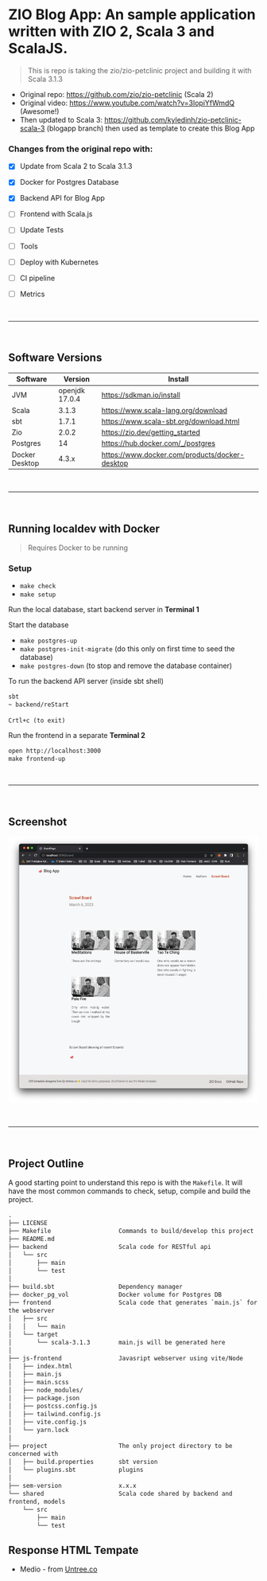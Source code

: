 # ZIO Blog App: An sample application written with ZIO 2, Scala 3 and ScalaJS.

> This is repo is taking the zio/zio-petclinic project and building it with Scala 3.1.3

- Original repo: https://github.com/zio/zio-petclinic (Scala 2)
- Original video: https://www.youtube.com/watch?v=3lopiYfWmdQ (Awesome!)
- Then updated to Scala 3: https://github.com/kyledinh/zio-petclinic-scala-3 (blogapp branch) then used as template to create this Blog App

### Changes from the original repo with:

- [x] Update from Scala 2 to Scala 3.1.3
- [x] Docker for Postgres Database
- [x] Backend API for Blog App
- [ ] Frontend with Scala.js
- [ ] Update Tests
- [ ] Tools 
- [ ] Deploy with Kubernetes 
- [ ] CI pipeline
- [ ] Metrics


<br><hr><br>

## Software Versions 

| Software       | Version        | Install                                        |
|----------------|----------------|------------------------------------------------|
| JVM            | openjdk 17.0.4 | https://sdkman.io/install                      |
| Scala          | 3.1.3          | https://www.scala-lang.org/download            |
| sbt            | 1.7.1          | https://www.scala-sbt.org/download.html        |  
| Zio            | 2.0.2          | https://zio.dev/getting_started                |
| Postgres       | 14             | https://hub.docker.com/_/postgres              |
| Docker Desktop | 4.3.x          | https://www.docker.com/products/docker-desktop |

<br><hr><br>

## Running localdev with Docker
> Requires Docker to be running  

### Setup

- `make check`
- `make setup`

Run the local database, start backend server in **Terminal 1**

Start the database
- `make postgres-up`
- `make postgres-init-migrate` (do this only on first time to seed the database)
- `make postgres-down` (to stop and remove the database container)

To run the backend API server (inside sbt shell)
```
sbt 
~ backend/reStart

Crtl+c (to exit)
```

Run the frontend in a separate **Terminal 2**
```
open http://localhost:3000
make frontend-up
```

<br><hr><br>

## Screenshot 

[![Board Page Screenshot][board-page-screenshot]](./docs/blogapp-board-screenshot.png)

<br><hr><br>

## Project Outline 

A good starting point to understand this repo is with the `Makefile`. It will have the most common commands to check, setup, compile and build the project.

```
.
├── LICENSE
├── Makefile                   Commands to build/develop this project 
├── README.md
├── backend                    Scala code for RESTful api 
│   └── src
│       ├── main
│       └── test
│
├── build.sbt                  Dependency manager 
├── docker_pg_vol              Docker volume for Postgres DB
├── frontend                   Scala code that generates `main.js` for the webserver
│   ├── src
│   │   └── main
│   └── target
│       └── scala-3.1.3        main.js will be generated here
│
├── js-frontend                Javasript webserver using vite/Node
│   ├── index.html
│   ├── main.js
│   ├── main.scss
│   ├── node_modules/
│   ├── package.json
│   ├── postcss.config.js
│   ├── tailwind.config.js
│   ├── vite.config.js
│   └── yarn.lock
│
├── project                    The only project directory to be concerned with
│   ├── build.properties       sbt version  
│   └── plugins.sbt            plugins
│
├── sem-version                x.x.x
└── shared                     Scala code shared by backend and frontend, models 
    └── src
        ├── main
        └── test
```

## Response HTML Tempate 
- Medio - from [Untree.co](https://untree.co/free-templates/medio-web-design-agency-template-free-download/)

<!-- MARKDOWN LINKS & IMAGES -->
<!-- https://www.markdownguide.org/basic-syntax/#reference-style-links -->
[product-screenshot]: js-frontend/zio-pet-clinic-webpage.png
[board-page-screenshot]: docs/assets/blogapp-board-screenshot.png
